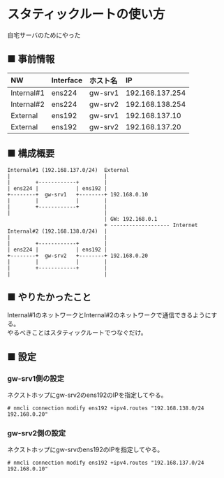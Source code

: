 # スタティックルートの使い方
自宅サーバのためにやった
## ■ 事前情報
|NW|Interface|ホスト名|IP|
|:---|:---|:---|:---|
|Internal#1|ens224|gw-srv1|192.168.137.254|
|Internal#2|ens224|gw-srv2|192.168.138.254|
|External|ens192|gw-srv1|192.168.137.10|
|External|ens192|gw-srv2|192.168.137.20|

## ■ 構成概要
```
Internal#1 (192.168.137.0/24)  External
|                              |
|        +------------+        |
| ens224 |            | ens192 |
+--------+  gw-srv1   +--------+ 192.168.0.10
|        |            |        |
|        +------------+        |
|                              |
                               | GW: 192.168.0.1
                               + ------------------- Internet
Internal#2 (192.168.138.0/24)  |
|                              |
|        +------------+        |
| ens224 |            | ens192 |
+--------+  gw-srv2   +--------+ 192.168.0.20
|        |            |        |
|        +------------+        |
|                              |
```
## ■ やりたかったこと
Internal#1のネットワークとInternal#2のネットワークで通信できるようにする。  
やるべきことはスタティックルートでつなぐだけ。
## ■ 設定
### gw-srv1側の設定
ネクストホップにgw-srv2のens192のIPを指定してやる。
```
# nmcli connection modify ens192 +ipv4.routes "192.168.138.0/24 192.168.0.20"
```
### gw-srv2側の設定
ネクストホップにgw-srvのens192のIPを指定してやる。
```
# nmcli connection modify ens192 +ipv4.routes "192.168.137.0/24 192.168.0.10"
```
